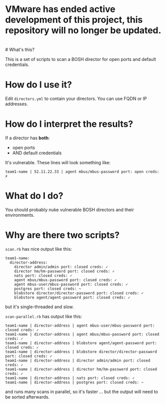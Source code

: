 <h1> VMware has ended active development of this project, this repository will no longer be updated.</h1><br># What's this?

This is a set of scripts to scan a BOSH director for open ports and default credentials.


# How do I use it?

Edit `directors.yml` to contain your directors. You can use FQDN or IP addresses.


# How do I interpret the results?

If a director has **both**:

* open ports
* AND default credentials

It's vulnerable. These lines will look something like:

```
team1-name | 52.11.22.33 | agent mbus/mbus-password port: open creds: ✗
```


# What do I do?

You should probably nuke vulnerable BOSH directors and their environments.


# Why are there two scripts?

`scan.rb` has nice output like this:

```
team1-name:
  director-address:
    director admin/admin port: closed creds: ✓
    director hm/hm-password port: closed creds: ✓
    nats port: closed creds: ✓
    agent mbus/mbus-password port: closed creds: ✓
    agent mbus-user/mbus-password port: closed creds: ✓
    postgres port: closed creds: ~
    blobstore director/director-password port: closed creds: ✓
    blobstore agent/agent-password port: closed creds: ✓
```

but it's single-threaded and slow.


`scan-parallel.rb` has output like this:

```
team1-name | director-address | agent mbus-user/mbus-password port: closed creds: ✓
team1-name | director-address | agent mbus/mbus-password port: closed creds: ✓
team1-name | director-address | blobstore agent/agent-password port: closed creds: ✓
team1-name | director-address | blobstore director/director-password port: closed creds: ✓
team1-name | director-address | director admin/admin port: closed creds: ✓
team1-name | director-address | director hm/hm-password port: closed creds: ✓
team1-name | director-address | nats port: closed creds: ✓
team1-name | director-address | postgres port: closed creds: ~
```

and runs many scans in parallel, so it's faster ... but the output will need to be sorted afterwards.
